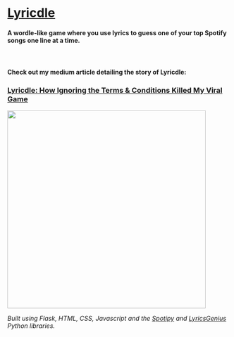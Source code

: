 # [Lyricdle](https://www.lyricdle.app)
#### A wordle-like game where you use lyrics to guess one of your top Spotify songs one line at a time.<br/>
<br/>
  
#### Check out my medium article detailing the story of Lyricdle:  
### [Lyricdle: How Ignoring the Terms & Conditions Killed My Viral Game](https://medium.com/@karimkaylani/lyricdle-how-ignoring-the-terms-conditions-killed-my-viral-game-edbe0767ff2)

<img src="https://user-images.githubusercontent.com/19757304/174499476-d6978835-6720-4fa8-9c5e-f82e49772e5d.gif" width="450">

*Built using Flask, HTML, CSS, Javascript and the [Spotipy](https://spotipy.readthedocs.io/en/2.18.0/) and [LyricsGenius](https://lyricsgenius.readthedocs.io/en/master/) Python libraries.*
